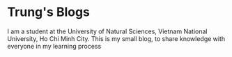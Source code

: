 # Trung's Blogs
I am a student at the University of Natural Sciences, Vietnam National University, Ho Chi Minh City. This is my small blog, to share knowledge with everyone in my learning process
